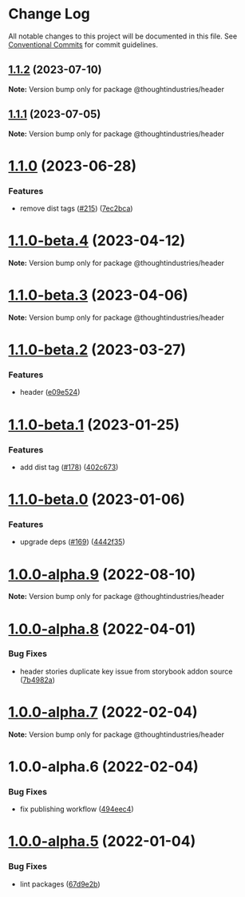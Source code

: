 # Change Log

All notable changes to this project will be documented in this file.
See [Conventional Commits](https://conventionalcommits.org) for commit guidelines.

## [1.1.2](https://github.com/thoughtindustries/helium/compare/@thoughtindustries/header@1.1.1...@thoughtindustries/header@1.1.2) (2023-07-10)

**Note:** Version bump only for package @thoughtindustries/header





## [1.1.1](https://github.com/thoughtindustries/helium/compare/@thoughtindustries/header@1.1.0...@thoughtindustries/header@1.1.1) (2023-07-05)

**Note:** Version bump only for package @thoughtindustries/header





# [1.1.0](https://github.com/thoughtindustries/helium/compare/@thoughtindustries/header@1.1.0-beta.4...@thoughtindustries/header@1.1.0) (2023-06-28)


### Features

* remove dist tags ([#215](https://github.com/thoughtindustries/helium/issues/215)) ([7ec2bca](https://github.com/thoughtindustries/helium/commit/7ec2bca0750325fe2d6c2528973846d86c082844))





# [1.1.0-beta.4](https://github.com/thoughtindustries/helium/compare/@thoughtindustries/header@1.1.0-beta.2...@thoughtindustries/header@1.1.0-beta.4) (2023-04-12)

**Note:** Version bump only for package @thoughtindustries/header





# [1.1.0-beta.3](https://github.com/thoughtindustries/helium/compare/@thoughtindustries/header@1.1.0-beta.2...@thoughtindustries/header@1.1.0-beta.3) (2023-04-06)

**Note:** Version bump only for package @thoughtindustries/header





# [1.1.0-beta.2](https://github.com/thoughtindustries/helium/compare/@thoughtindustries/header@1.1.0-beta.1...@thoughtindustries/header@1.1.0-beta.2) (2023-03-27)


### Features

* header ([e09e524](https://github.com/thoughtindustries/helium/commit/e09e5246043d3178dc18abf128f090abd8610a4a))





# [1.1.0-beta.1](https://github.com/thoughtindustries/helium/compare/@thoughtindustries/header@1.1.0-beta.0...@thoughtindustries/header@1.1.0-beta.1) (2023-01-25)


### Features

* add dist tag ([#178](https://github.com/thoughtindustries/helium/issues/178)) ([402c673](https://github.com/thoughtindustries/helium/commit/402c67371b68a72d488c977701551b8a91ef5959))





# [1.1.0-beta.0](https://github.com/thoughtindustries/helium/compare/@thoughtindustries/header@1.0.0-alpha.9...@thoughtindustries/header@1.1.0-beta.0) (2023-01-06)


### Features

* upgrade deps ([#169](https://github.com/thoughtindustries/helium/issues/169)) ([4442f35](https://github.com/thoughtindustries/helium/commit/4442f35f6013119bb5e9baf154bdab9a3583b543))





# [1.0.0-alpha.9](https://github.com/thoughtindustries/helium/compare/@thoughtindustries/header@1.0.0-alpha.8...@thoughtindustries/header@1.0.0-alpha.9) (2022-08-10)

**Note:** Version bump only for package @thoughtindustries/header





# [1.0.0-alpha.8](https://github.com/thoughtindustries/helium/compare/@thoughtindustries/header@1.0.0-alpha.7...@thoughtindustries/header@1.0.0-alpha.8) (2022-04-01)


### Bug Fixes

* header stories duplicate key issue from storybook addon source ([7b4982a](https://github.com/thoughtindustries/helium/commit/7b4982a44aa9f87d1bb92f7b4937aff7f52bcd99))





# [1.0.0-alpha.7](https://github.com/thoughtindustries/helium/compare/@thoughtindustries/header@1.0.0-alpha.5...@thoughtindustries/header@1.0.0-alpha.7) (2022-02-04)

**Note:** Version bump only for package @thoughtindustries/header





# 1.0.0-alpha.6 (2022-02-04)


### Bug Fixes

* fix publishing workflow ([494eec4](https://github.com/thoughtindustries/helium/commit/494eec409faa1fed55618af1f6dd76ef6e3f9b8a))





# [1.0.0-alpha.5](https://github.com/thoughtindustries/helium/compare/@thoughtindustries/header@1.0.0-alpha.4...@thoughtindustries/header@1.0.0-alpha.5) (2022-01-04)


### Bug Fixes

* lint packages ([67d9e2b](https://github.com/thoughtindustries/helium/commit/67d9e2b831800c00a0d9c99bfd7f498321242536))
